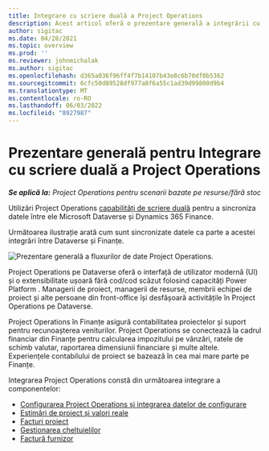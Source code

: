 ```yaml
---
title: Integrare cu scriere duală a Project Operations
description: Acest articol oferă o prezentare generală a integrării cu scriere duală a Project Operations.
author: sigitac
ms.date: 04/28/2021
ms.topic: overview
ms.prod: ''
ms.reviewer: johnmichalak
ms.author: sigitac
ms.openlocfilehash: d365a036f96ff4f7b14107b43e8c6b70df0b5362
ms.sourcegitcommit: 6cfc50d89528df977a8f6a55c1ad39d99800d9b4
ms.translationtype: MT
ms.contentlocale: ro-RO
ms.lasthandoff: 06/03/2022
ms.locfileid: "8927987"
---
```

# <a name="project-operations-dual-write-integration-overview"></a>Prezentare generală pentru Integrare cu scriere duală a Project Operations

_**Se aplică la:** Project Operations pentru scenarii bazate pe resurse/fără stoc_

Utilizări Project Operations [capabilități de scriere duală](/dynamics365/fin-ops-core/dev-itpro/data-entities/dual-write/dual-write-home-page) pentru a sincroniza datele între ele Microsoft Dataverse și Dynamics 365 Finance.

Următoarea ilustrație arată cum sunt sincronizate datele ca parte a acestei integrări între Dataverse și Finanțe.

![Prezentare generală a fluxurilor de date Project Operations.](./media/ProjectOperationsFlows.jpg)

Project Operations pe Dataverse oferă o interfață de utilizator modernă (UI) și o extensibilitate ușoară fără cod/cod scăzut folosind capacități Power Platform . Managerii de proiect, managerii de resurse, membrii echipei de proiect și alte persoane din front-office își desfășoară activitățile în Project Operations pe Dataverse.

Project Operations în Finanțe asigură contabilitatea proiectelor și suport pentru recunoașterea veniturilor. Project Operations se conectează la cadrul financiar din Finanțe pentru calcularea impozitului pe vânzări, ratele de schimb valutar, raportarea dimensiunii financiare și multe altele. Experiențele contabilului de proiect se bazează în cea mai mare parte pe Finanțe.

Integrarea Project Operations constă din următoarea integrare a componentelor:


- [Configurarea Project Operations și integrarea datelor de configurare](resource-dual-write-setup-integration.md) 
- [Estimări de proiect și valori reale](resource-dual-write-estimates-actuals.md)
- [Facturi proiect](resource-dual-write-project-invoice.md)
- [Gestionarea cheltuielilor](resource-dual-write-expense.md)
- [Factură furnizor](resource-dual-write-vendor-invoice.md)
